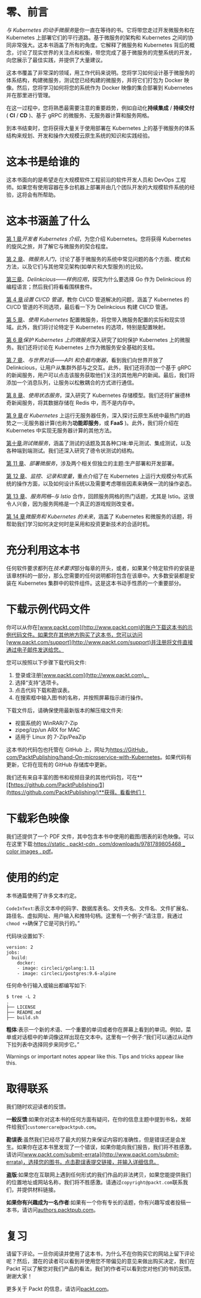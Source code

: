 # 零、前言

*与 Kubernetes 的动手微服务*是你一直在等待的书。它将带您走过开发微服务和在 Kubernetes 上部署它们的平行道路。基于微服务的架构和 Kubernetes 之间的协同非常强大。这本书涵盖了所有的角度。它解释了微服务和 Kubernetes 背后的概念，讨论了现实世界的关注点和权衡，带您完成了基于微服务的完整系统的开发，向您展示了最佳实践，并提供了大量建议。

这本书覆盖了非常深的领域，用工作代码来说明。您将学习如何设计基于微服务的体系结构，构建微服务，测试您已经构建的微服务，并将它们打包为 Docker 映像。然后，您将学习如何将您的系统作为 Docker 映像的集合部署到 Kubernetes 并在那里进行管理。

在这一过程中，您将熟悉最需要注意的重要趋势，例如自动化**持续集成** / **持续交付** ( **CI** / **CD** )、基于 gRPC 的微服务、无服务器计算和服务网格。

到本书结束时，您将获得大量关于使用部署在 Kubernetes 上的基于微服务的体系结构来规划、开发和操作大规模云原生系统的知识和实践经验。

# 这本书是给谁的

这本书面向的是希望走在大规模软件工程前沿的软件开发人员和 DevOps 工程师。如果您有使用容器在多台机器上部署并由几个团队开发的大规模软件系统的经验，这将会有所帮助。

# 这本书涵盖了什么

[第 1 章](01.html)*开发者 Kubernetes 介绍*，为您介绍 Kubernetes。您将获得 Kubernetes 的旋风之旅，并了解它与微服务的契合程度。

[第 2 章](02.html)、*微服务入门*，讨论了基于微服务的系统中常见问题的各个方面、模式和方法，以及它们与其他常见架构(如单片和大型服务)的比较。

[第三章](03.html)、*Delinkcious——样例应用*，探究为什么要选择 Go 作为 Delinkcious 的编程语言；然后我们将看看围棋套件。

[第 4 章](04.html)*设置 CI/CD 管道*，教你 CI/CD 管道解决的问题，涵盖了 Kubernetes 的 CI/CD 管道的不同选项，最后看一下为 Delinkcious 构建 CI/CD 管道。

[第 5 章](05.html)、*使用 Kubernetes* 配置微服务，将您带入微服务配置的实际和现实领域。此外，我们将讨论特定于 Kubernetes 的选项，特别是配置映射。

[第 6 章](06.html)*保护 Kubernetes 上的微服务*深入研究了如何保护 Kubernetes 上的微服务。我们还将讨论在 Kubernetes 上作为微服务安全基础的支柱。

[第 7 章](07.html)、*与世界对话——API 和负载均衡器*，看到我们向世界开放了 Delinkcious，让用户从集群外部与之交互。此外，我们还将添加一个基于 gRPC 的新闻服务，用户可以点击该服务获取他们关注的其他用户的新闻。最后，我们将添加一个消息队列，让服务以松散耦合的方式进行通信。

[第 8 章](08.html)、*使用状态服务*，深入研究了 Kubernetes 存储模型。我们还将扩展德林奇新闻服务，将其数据存储在 Redis 中，而不是内存中。

[第 9 章](09.html)*在 Kubernetes* 上运行无服务器任务，深入探讨云原生系统中最热门的趋势之一:无服务器计算(也称为**功能即服务**，或 **FaaS** )。此外，我们将介绍在 Kubernetes 中实现无服务器计算的其他方法。

[第十章](10.html)*测试微服务*，涵盖了测试的话题及其各种口味:单元测试、集成测试，以及各种端到端测试。我们还深入研究了德令状测试的结构。

[第 11 章](11.html)、*部署微服务*，涉及两个相关但独立的主题:生产部署和开发部署。

[第 12 章](12.html)、*监控、记录和度量*，重点介绍了在 Kubernetes 上运行大规模分布式系统的操作方面，以及如何设计系统以及需要考虑哪些因素来确保一流的操作姿态。

[第 13 章](13.html)、*服务网格–与 Istio* 合作，回顾服务网格的热门话题，尤其是 Istio。这很令人兴奋，因为服务网格是一个真正的游戏规则改变者。

[第 14 章](14.html)*微服务和 Kubernetes 的未来*，涵盖了 Kubernetes 和微服务的话题，将帮助我们学习如何决定何时是采用和投资更新技术的合适时机。

# 充分利用这本书

任何软件要求都列在*技术要求*部分每章的开头，或者，如果某个特定软件的安装是该章材料的一部分，那么您需要的任何说明都将包含在该章中。大多数安装都是安装在 Kubernetes 集群中的软件组件。这是这本书动手性质的一个重要部分。

# 下载示例代码文件

你可以从你在[www.packt.com](http://www.packt.com)的账户下载这本书的示例代码文件。如果您在其他地方购买了这本书，您可以访问[www.packt.com/support](http://www.packt.com/support)并注册将文件直接通过电子邮件发送给您。

您可以按照以下步骤下载代码文件:

1.  登录或注册[www.packt.com](http://www.packt.com)。
2.  选择“支持”选项卡。
3.  点击代码下载和勘误表。
4.  在搜索框中输入图书的名称，并按照屏幕指示进行操作。

下载文件后，请确保使用最新版本的解压缩文件夹:

*   视窗系统的 WinRAR/7-Zip
*   zipeg/izp/un ARX for MAC
*   适用于 Linux 的 7-Zip/PeaZip

这本书的代码包也托管在 GitHub 上，网址为[https://GitHub . com/PacktPublishing/hand-On-microservice-with-Kubernetes](https://github.com/PacktPublishing/Hands-On-Microservices-with-Kubernetes)。如果代码有更新，它将在现有的 GitHub 存储库中更新。

我们还有来自丰富的图书和视频目录的其他代码包，可在**[【https://github.com/PacktPublishing/】](https://github.com/PacktPublishing/)**获得。看看他们！

# 下载彩色映像

我们还提供了一个 PDF 文件，其中包含本书中使用的截图/图表的彩色映像。可以在这里下载:[https://static . packt-cdn . com/downloads/9781789805468 _ color images . pdf](https://static.packt-cdn.com/downloads/9781789805468_ColorImages.pdf)。

# 使用的约定

本书通篇使用了许多文本约定。

`CodeInText`:表示文本中的码字、数据库表名、文件夹名、文件名、文件扩展名、路径名、虚拟网址、用户输入和推特句柄。这里有一个例子:“请注意，我通过`chmod +x`确保了它是可执行的。”

代码块设置如下:

```
version: 2
jobs:
  build:
    docker:
    - image: circleci/golang:1.11
    - image: circleci/postgres:9.6-alpine
```

任何命令行输入或输出都编写如下:

```
$ tree -L 2
.
├── LICENSE
├── README.md
├── build.sh
```

**粗体**:表示一个新的术语、一个重要的单词或者你在屏幕上看到的单词。例如，菜单或对话框中的单词像这样出现在文本中。这里有一个例子:“我们可以通过从动作下拉列表中选择同步来同步它。”

Warnings or important notes appear like this. Tips and tricks appear like this.

# 取得联系

我们随时欢迎读者的反馈。

**一般反馈**:如果你对这本书的任何方面有疑问，在你的信息主题中提到书名，发邮件给我们`customercare@packtpub.com`。

**勘误表**:虽然我们已经尽了最大的努力来保证内容的准确性，但是错误还是会发生。如果你在这本书里发现了一个错误，如果你能向我们报告，我们将不胜感激。请访问[www.packt.com/submit-errata](http://www.packt.com/submit-errata)，选择您的图书，点击勘误表提交链接，并输入详细信息。

**盗版**:如果您在互联网上遇到任何形式的我们作品的非法拷贝，如果您能提供我们的位置地址或网站名称，我们将不胜感激。请通过`copyright@packt.com`联系我们，并提供材料链接。

**如果你有兴趣成为一名作者**:如果有一个你有专长的话题，你有兴趣写或者投稿一本书，请访问[authors.packtpub.com](http://authors.packtpub.com/)。

# 复习

请留下评论。一旦你阅读并使用了这本书，为什么不在你购买它的网站上留下评论呢？然后，潜在的读者可以看到并使用您不带偏见的意见来做出购买决定，我们在 Packt 可以了解您对我们产品的看法，我们的作者可以看到您对他们的书的反馈。谢谢大家！

更多关于 Packt 的信息，请访问[packt.com](http://www.packt.com/)。